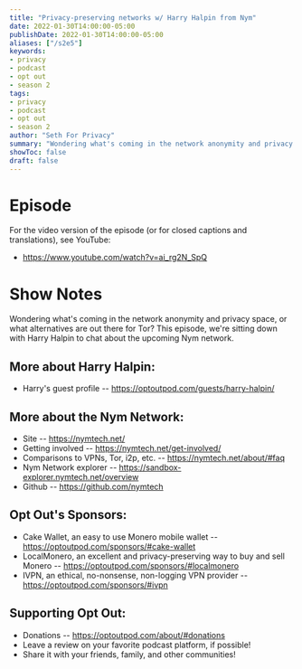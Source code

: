 ```yaml
---
title: "Privacy-preserving networks w/ Harry Halpin from Nym"
date: 2022-01-30T14:00:00-05:00
publishDate: 2022-01-30T14:00:00-05:00
aliases: ["/s2e5"]
keywords:
- privacy
- podcast
- opt out
- season 2
tags:
- privacy
- podcast
- opt out
- season 2
author: "Seth For Privacy"
summary: "Wondering what's coming in the network anonymity and privacy space, or what alternatives are out there for Tor? This episode, we're sitting down with Harry Halpin to chat about the upcoming Nym network."
showToc: false
draft: false
---
```


# Episode

<div id="buzzsprout-player-9910561"></div><script src="https://www.buzzsprout.com/1790481/9910561-privacy-preserving-networks-w-harry-halpin-from-nym.js?container_id=buzzsprout-player-9910561&player=small" type="text/javascript" charset="utf-8"></script>

For the video version of the episode (or for closed captions and translations), see YouTube: 

- <https://www.youtube.com/watch?v=ai_rg2N_SpQ>

# Show Notes

Wondering what's coming in the network anonymity and privacy space, or what alternatives are out there for Tor? This episode, we're sitting down with Harry Halpin to chat about the upcoming Nym network.

## More about Harry Halpin:

- Harry's guest profile -- https://optoutpod.com/guests/harry-halpin/

## More about the Nym Network:

- Site -- https://nymtech.net/
- Getting involved -- https://nymtech.net/get-involved/
- Comparisons to VPNs, Tor, i2p, etc. -- https://nymtech.net/about/#faq
- Nym Network explorer -- https://sandbox-explorer.nymtech.net/overview
- Github -- https://github.com/nymtech

## Opt Out's Sponsors:

- Cake Wallet, an easy to use Monero mobile wallet -- https://optoutpod.com/sponsors/#cake-wallet
- LocalMonero, an excellent and privacy-preserving way to buy and sell Monero -- https://optoutpod.com/sponsors/#localmonero
- IVPN, an ethical, no-nonsense, non-logging VPN provider -- https://optoutpod.com/sponsors/#ivpn

## Supporting Opt Out:

- Donations -- https://optoutpod.com/about/#donations
- Leave a review on your favorite podcast platform, if possible!
- Share it with your friends, family, and other communities!
